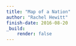 ```yaml
---
title: "Map of a Nation"
author: "Rachel Hewitt"
finish-date: 2016-08-20
_build:
    render: false
---
```


